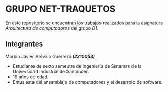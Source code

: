 # GRUPO NET-TRAQUETOS
En este repositorio se encuentran los trabajos realizados para la asignatura _Arquitectura de computadores_ del grupo _D1_.

## Integrantes
Marbin Javier Arévalo Guerrero **_(2210053)_**
+ Estudiante de sexto semestre de Ingeniería de Sistemas de la Universidad Industrial de Santander.
+ 19 años de edad.
+ Entusiasta del ensamblaje de computadores y el desarrolo de software.
